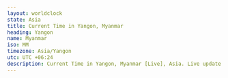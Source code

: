 ```yaml
---
layout: worldclock
state: Asia
title: Current Time in Yangon, Myanmar
heading: Yangon
name: Myanmar
iso: MM
timezone: Asia/Yangon
utc: UTC +06:24
description: Current Time in Yangon, Myanmar [Live], Asia. Live update now time in Yangon, timezone Asia/Yangon, UTC +06:24, Country ISO code & Current Local Time.
---
```


